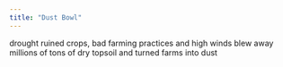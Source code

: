 ```yaml
---
title: "Dust Bowl"
---
```

drought ruined crops, bad farming practices and high winds blew away millions of tons of dry topsoil and turned farms into dust

